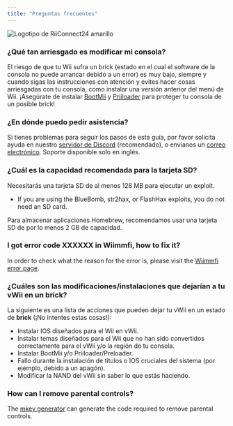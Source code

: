 ```yaml
---
title: "Preguntas frecuentes"
---
```


![Logotipo de RiiConnect24 amarillo](/images/Wii_Yellow_Gray.jpg)

### ¿Qué tan arriesgado es modificar mi consola?
El riesgo de que tu Wii sufra un brick (estado en el cual el software de la consola no puede arrancar debido a un error) es muy bajo, siempre y cuando sigas las instrucciones con atención y evites hacer cosas arriesgadas con tu consola, como instalar una versión anterior del menú de Wii. ¡Asegúrate de instalar [BootMii](bootmii) y [Priiloader](priiloader) para proteger tu consola de un posible brick!

### ¿En dónde puedo pedir asistencia?
Si tienes problemas para seguir los pasos de esta guía, por favor solicita ayuda en nuestro [servidor de Discord](https://discord.gg/rc24) (recomendado), o envíanos un [correo electrónico](mailto:support@riiconnect24.net). Soporte disponible solo en inglés.

### ¿Cuál es la capacidad recomendada para la tarjeta SD?
Necesitarás una tarjeta SD de al menos 128 MB para ejecutar un exploit.

- If you are using the BlueBomb, str2hax, or FlashHax exploits, you do not need an SD card.

Para almacenar aplicaciones Homebrew, recomendamos usar una tarjeta SD de por lo menos 2 GB de capacidad.

### I got error code XXXXXX in Wiimmfi, how to fix it?
In order to check what the reason for the error is, please visit the [Wiimmfi error page](https://wiimmfi.de/error).

### ¿Cuáles son las modificaciones/instalaciones que dejarían a tu vWii en un brick?
La siguiente es una lista de acciones que pueden dejar tu vWii en un estado de **brick** (¡No intentes estas cosas!):
* Instalar IOS diseñados para el Wii en vWii.
* Instalar temas diseñados para el Wii que no han sido convertidos correctamente para el vWii y/o la región de tu consola.
* Instalar BootMii y/o Priiloader/Preloader.
* Fallo durante la instalación de títulos o IOS cruciales del sistema (por ejemplo, debido a un apagón).
* Modificar la NAND del vWii sin saber lo que estás haciendo.

### How can I remove parental controls?
The [mkey generator](https://mkey.salthax.org) can generate the code required to remove parental controls.

